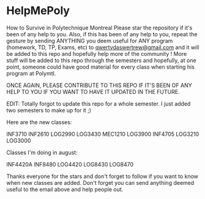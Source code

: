 # HelpMePoly
How to Survive in Polytechnique Montreal
Please star the repository if it's been of any help to you.
Also, if this has been of any help to you, repeat the gesture by sending ANYTHING you deem useful for ANY program (homework, TD, TP, Exams, etc) to qwertydaswertrew@gmail.com and it will be added to this repo and hopefully help more of the community !
More stuff will be added to this repo through the semesters and hopefully, at one point, someone could have good material for every class when starting his program at Polymtl.

ONCE AGAIN, PLEASE CONTRIBUTE TO THIS REPO IF IT'S BEEN OF ANY HELP TO YOU IF YOU WANT TO HAVE IT UPDATED IN THE FUTURE.


EDIT: Totally forgot to update this repo for a whole semester. I just added two semesters to make up for it ;)

Here are the new classes:

INF3710
INF2610
LOG2990
LOG3430
MEC1210
LOG3900
INF4705
LOG3210
LOG3000

Classes I'm doing in august:

INF4420A
INF8480
LOG4420
LOG8430
LOG8470

Thanks everyone for the stars and don't forget to follow if you want to know when new classes are added. Don't forget you can send anything deemed useful to the email above and help people out.
